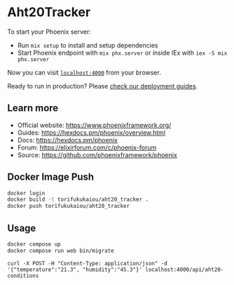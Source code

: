 # Aht20Tracker

To start your Phoenix server:

  * Run `mix setup` to install and setup dependencies
  * Start Phoenix endpoint with `mix phx.server` or inside IEx with `iex -S mix phx.server`

Now you can visit [`localhost:4000`](http://localhost:4000) from your browser.

Ready to run in production? Please [check our deployment guides](https://hexdocs.pm/phoenix/deployment.html).

## Learn more

  * Official website: https://www.phoenixframework.org/
  * Guides: https://hexdocs.pm/phoenix/overview.html
  * Docs: https://hexdocs.pm/phoenix
  * Forum: https://elixirforum.com/c/phoenix-forum
  * Source: https://github.com/phoenixframework/phoenix

## Docker Image Push

```bash
docker login
docker build -t torifukukaiou/aht20_tracker .
docker push torifukukaiou/aht20_tracker
```

## Usage

```bash
docker compose up
docker compose run web bin/migrate
```

```
curl -X POST -H "Content-Type: application/json" -d '{"temperature":"21.3", "humidity":"45.3"}' localhost:4000/api/aht20-conditions
```
